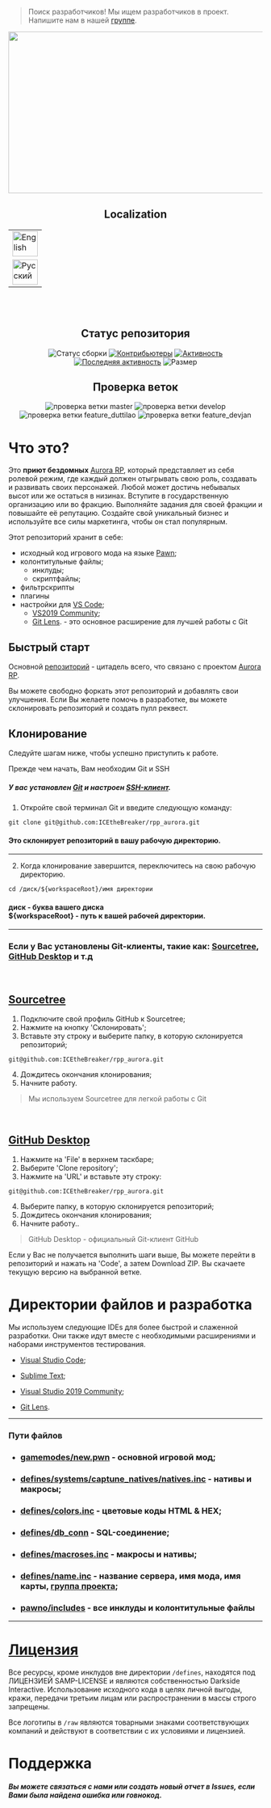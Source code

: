 > Поиск разработчиков! Мы ищем разработчиков в проект. Напишите нам в нашей <a href="https://vk.com/rpp.aurora">группе</a>. 

<p align="center">
   <img src="https://i.ibb.co/zRYpSCd/polechudes_nobackground.png"
        height="320"
        width="520">
</p>
<h2 align="center">Localization</h2>
<table align="center">
    <tbody>
        <tr>
            <td><a href="https://github.com/ICEtheBreaker/rpp_aurora/blob/master/docs/README_eng.md">  
            <img src="https://cdn.icon-icons.com/icons2/3665/PNG/512/gb_flag_great_britain_england_union_jack_english_icon_228674.png" alt="English"
            height="50"
             width="50"></a></td>
        </tr>
        <tr>
            <td><a href="https://github.com/ICEtheBreaker/rpp_aurora/blob/master/README.md">
            <img src="https://cdn.icon-icons.com/icons2/83/PNG/512/russia_15804.png" alt="Русский"
            height="50"
            width="50"></a></td>
        </tr>
    </tbody>
</table></br></br>

<h2 align='center'>Статус репозитория</h2>
<p align="center">
        <img src="https://img.shields.io/github/actions/workflow/status/ICEtheBreaker/rpp_aurora/manual.yml?label=%D0%A1%D0%A2%D0%90%D0%A2%D0%A3%D0%A1%20%D0%A1%D0%91%D0%9E%D0%A0%D0%9A%D0%98&style=for-the-badge" alt="Статус сборки">
    <a href="https://github.com/ICEtheBreaker/CRMPProject-Main/graphs/contributors" alt="Контрибьюторы">
        <img src="https://img.shields.io/github/contributors/ICEtheBreaker/CRMPProject-Main?label=%D0%9A%D0%BE%D0%BD%D1%82%D1%80%D0%B8%D0%B1%D1%8C%D1%8E%D1%82%D0%B5%D1%80%D1%8B&style=for-the-badge" alt="Контрибьютеры"></a>
    <a href="https://github.com/ICEtheBreaker/CRMPProject-Main/pulse" alt="Активность">
        <img src="https://img.shields.io/github/commit-activity/m/ICEtheBreaker/CRMPProject-Main?label=%D0%90%D0%9A%D0%A2%D0%98%D0%92%D0%9D%D0%9E%D0%A1%D0%A2%D0%AC&style=for-the-badge" alt="Активность" ></a>
    <a href="https://github.com/ICEtheBreaker/CRMPProject-Main/graphs/commit-activity" alt="Последняя активность">
        <img src="https://img.shields.io/github/last-commit/ICEtheBreaker/CRMPProject-Main?label=%D0%BF%D0%BE%D1%81%D0%BB%D0%B5%D0%B4%D0%BD%D1%8F%D1%8F%20%D0%B0%D0%BA%D1%82%D0%B8%D0%B2%D0%BD%D0%BE%D1%81%D1%82%D1%8C&style=for-the-badge" alt="Последняя активность" ></a>
        <img src="https://img.shields.io/github/repo-size/ICEtheBreaker/rpp_aurora?label=%D0%A0%D0%90%D0%97%D0%9C%D0%95%D0%A0&style=for-the-badge" alt="Размер">
    <!--<a href="https://vk.com/rpp.aurora" alt="Следить">
        <img src="https://img.shields.io/twitter/follow/rpp.aurora?&style=for-the-badge" alt="Следить за новостями"></a>--->
</p>
<h2 align="center">Проверка веток</h2>
<p align="center">
    <img src="https://img.shields.io/github/checks-status/ICEtheBreaker/rpp_aurora/master?label=master&style=for-the-badge" alt="проверка ветки master">
    <img src="https://img.shields.io/github/checks-status/ICEtheBreaker/rpp_aurora/develop?label=develop&style=for-the-badge" alt="проверка ветки develop">
    <img src="https://img.shields.io/github/checks-status/ICEtheBreaker/rpp_aurora/feature_duttilao?label=feature_duttilao&style=for-the-badge" alt="проверка ветки feature_duttilao">
    <img src="https://img.shields.io/github/checks-status/ICEtheBreaker/rpp_aurora/feature_devjan?label=feature_devjan&style=for-the-badge" alt="проверка ветки feature_devjan">
</p>

# Что это?
Это **приют бездомных** <a href="https://vk.com/rpp.aurora">Aurora RP</a>, который представляет из себя ролевой режим, где каждый должен отыгрывать свою роль, создавать и развивать своих персонажей. Любой может достичь небывалых высот или же остаться в низинах. Вступите в государственную организацию или во фракцию. Выполняйте задания для своей фракции и повышайте её репутацию. Создайте свой уникальный бизнес и используйте все силы маркетинга, чтобы он стал популярным.

Этот репозиторий хранит в себе:
  - исходный код игрового мода на языке <a href="https://ru.wikipedia.org/wiki/Pawn">Pawn</a>;
  - колонтитульные файлы;
    - инклуды;
    - скриптфайлы;
  - фильтрскрипты
  - плагины
  - настройки для <a href="https://code.visualstudio.com">VS Code</a>; 
     - <a href="https://learn.microsoft.com/en-us/visualstudio/releases/2019/release-notes">VS2019 Community</a>;
     - <a href="https://marketplace.visualstudio.com/items?itemName=eamodio.gitlens">Git Lens</a>. - это основное расширение для лучшей работы с Git

## Быстрый старт

Основной <a href="https://github.com/ICEtheBreaker/rpp_aurora">репозиторий</a> - цитадель всего, что связано с проектом <a href="https://vk.com/rpp.aurora">Aurora RP</a>. 

Вы можете свободно форкать этот репозиторий и добавлять свои улучшения.
Если Вы желаете помочь в разработке, вы можете склонировать репозиторий и создать пулл реквест.
	
## Клонирование  
Следуйте шагам ниже, чтобы успешно приступить к работе.
</br>

Прежде чем начать, Вам необходим Git и SSH

##### У вас установлен <a href="https://git-scm.com/downloads">Git</a> и настроен <a href="https://docs.github.com/en/authentication/connecting-to-github-with-ssh">SSH-клиент</a>.

1. Откройте свой терминал Git и введите следующую команду:
```
git clone git@github.com:ICEtheBreaker/rpp_aurora.git
```

<h4>Это склонирует репозиторий в вашу рабочую директорию.</h4>

------------------------------------------------

2. Когда клонирование завершится, переключитесь на свою рабочую директорию.
```
cd /диск/${workspaceRoot}/имя директории
```
<h4>диск - буква вашего диска</br>
${workspaceRoot} - путь к вашей рабочей директории.</h4>

------------------------------------------------

### Если у Вас установлены Git-клиенты, такие как: <a href="https://sourcetreeapp.com">Sourcetree</a>, <a href="https://desktop.github.com">GitHub Desktop</a> и т.д
</br>
<h2><a href="https://sourcetreeapp.com">Sourcetree</a></h2>


1. Подключите свой профиль GitHub к Sourcetree;
2. Нажмите на кнопку 'Склонировать';
3. Вставьте эту строку и выберите папку, в которую склонируется репозиторий;
```
git@github.com:ICEtheBreaker/rpp_aurora.git
```
4. Дождитесь окончания клонирования;
5. Начните работу.

> Мы используем Sourcetree для легкой работы с Git
</br>
<h2><a href="https://desktop.github.com">GitHub Desktop</a></h2>


1. Нажмите на 'File' в верхнем таскбаре;
2. Выберите 'Clone repository';
3. Нажмите на 'URL' и вставьте эту строку:
```
git@github.com:ICEtheBreaker/rpp_aurora.git
```
4. Выберите папку, в которую склонируется репозиторий;
5. Дождитесь окончания клонирования;
6. Начните работу..

> GitHub Desktop - официальный Git-клиент GitHub

Если у Вас не получается выполнить шаги выше, Вы можете перейти в репозиторий и нажать на 'Code', а затем Download ZIP. Вы скачаете текущую версию на выбранной ветке.

# Директории файлов и разработка
Мы используем следующие IDEs для более быстрой и слаженной разработки. Они также идут вместе с необходимыми расширениями и наборами инструментов тестирования.
- <a href="https://code.visualstudio.com">Visual Studio Code</a>; 
- <a href="https://www.sublimetext.com">Sublime Text</a>;
- <a href="https://learn.microsoft.com/en-us/visualstudio/releases/2019/release-notes">Visual Studio 2019 Community</a>;

- <a href="https://marketplace.visualstudio.com/items?itemName=eamodio.gitlens">Git Lens</a>.
------------------------------------------------
### Пути файлов

   - <h3><a href="https://github.com/ICEtheBreaker/CRMPProject-Main/tree/develop/gamemodes/new.pwn">gamemodes/new.pwn</a> - основной игровой мод;</br></h3>
   - <h3><a href="https://github.com/ICEtheBreaker/CRMPProject-Main/tree/develop/defines/systems/capture_natives">defines/systems/captune_natives/natives.inc</a> - нативы и макросы;</br></h3>
   - <h3><a href="https://github.com/ICEtheBreaker/CRMPProject-Main/tree/develop/defines/colors.inc">defines/colors.inc</a> - цветовые коды HTML & HEX;</br></h3>
   - <h3><a href="https://github.com/ICEtheBreaker/CRMPProject-Main/tree/develop/defines/db_conn">defines/db_conn</a> - SQL-соединение;</br></h3>
   - <h3><a href="https://github.com/ICEtheBreaker/CRMPProject-Main/tree/develop/defines/macroses.inc">defines/macroses.inc</a> - макросы и нативы;</br></h3>
   - <h3><a href="https://github.com/ICEtheBreaker/CRMPProject-Main/tree/develop/defines/name.inc">defines/name.inc</a> - название сервера, имя мода, имя карты, <a href="https://vk.com/rpp.aurora">группа проекта</a>;</br></h3>
   - <h3><a href="https://github.com/ICEtheBreaker/CRMPProject-Main/tree/develop/pawno/includes">pawno/includes</a> - все инклуды и колонтитульные файлы</br></h3>

------------------------------------------------

# <a href="https://github.com/ICEtheBreaker/rpp_aurora/blob/master/LICENSE.md">Лицензия</a>
Все ресурсы, кроме инклудов вне директории `/defines`, находятся под ЛИЦЕНЗИЕЙ SAMP-LICENSE и являются собственностью Darkside Interactive. Использование исходного кода в целях личной выгоды, кражи, передачи третьим лицам или распространении в массы строго запрещены. 

Все логотипы в `/raw` являются товарными знаками соответствующих компаний и действуют в соответствии с их условиями и лицензией.
# Поддержка

<h5>Вы можете связаться с нами или создать новый отчет в Issues, если Вами была найдена ошибка или говнокод.</h5>

